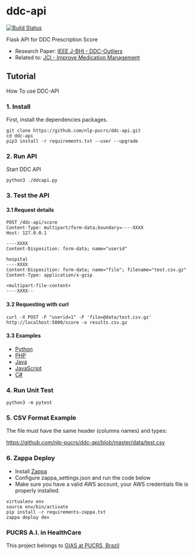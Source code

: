ddc-api
==========
[![Build Status](https://travis-ci.org/nlp-pucrs/ddc-api.svg?branch=master)](https://travis-ci.org/nlp-pucrs/ddc-api)

Flask API for DDC Prescription Score
- Research Paper: [IEEE J-BHI - DDC-Outliers](https://ieeexplore.ieee.org/document/8340108)
- Related to: [JCI - Improve Medication Management](https://www.jointcommissioninternational.org/improve/improve-medication-management/)

Tutorial
------------

How To use DDC-API

### 1. Install

First, install the dependencies packages.
```
git clone https://github.com/nlp-pucrs/ddc-api.git
cd ddc-api
pip3 install -r requirements.txt --user --upgrade
```

### 2. Run API

Start DDC API
```
python3 ./ddcapi.py
```

### 3. Test the API

#### 3.1 Request details

```
POST /ddc-api/score
Content-Type: multipart/form-data;boundary=----XXXX
Host: 127.0.0.1

----XXXX
Content-Disposition: form-data; name="userid"

hospital
----XXXX
Content-Disposition: form-data; name="file"; filename="test.csv.gz"
Content-Type: application/x-gzip

<multipart-file-content>
----XXXX--
```

#### 3.2 Requesting with curl

```
curl -X POST -F "userid=1" -F 'file=@data/test.csv.gz' http://localhost:5000/score -o results.csv.gz
```

#### 3.3 Examples

- [Python](https://github.com/nlp-pucrs/ddc-api/blob/master/examples/example.py)
- [PHP](https://github.com/nlp-pucrs/ddc-api/blob/master/examples/example.php)
- [Java](https://github.com/nlp-pucrs/ddc-api/blob/master/examples/example.java)
- [JavaScript](https://github.com/nlp-pucrs/ddc-api/tree/master/examples/js)
- [C#](https://github.com/nlp-pucrs/ddc-api/blob/master/examples/example.cs)

### 4. Run Unit Test

```
python3 -m pytest
```

### 5. CSV Format Example

The file must have the same header (columns names) and types:

https://github.com/nlp-pucrs/ddc-api/blob/master/data/test.csv

### 6. Zappa Deploy

- Install [Zappa](https://www.gun.io/blog/serverless-microservices-with-zappa-and-flask)
- Configure zappa_settings.json and run the code below
- Make sure you have a valid AWS account, your AWS credentials file is properly installed.

```
virtualenv env
source env/bin/activate
pip install -r requirements-zappa.txt
zappa deploy dev
```

### PUCRS A.I. in HealthCare
This project belongs to [GIAS at PUCRS, Brazil](http://www.inf.pucrs.br/ia-saude/)
